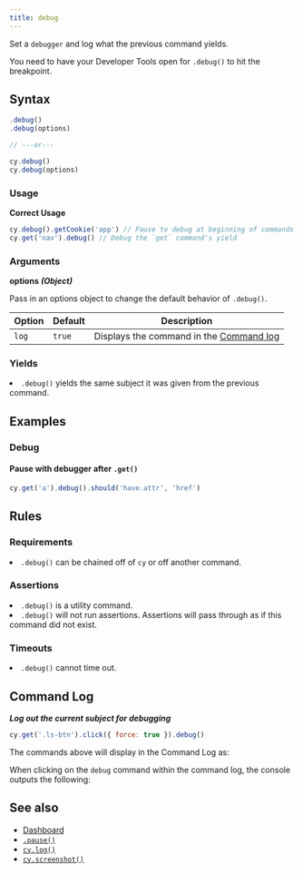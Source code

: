 ```yaml
---
title: debug
---
```


Set a `debugger` and log what the previous command yields.

<Alert type="warning">

You need to have your Developer Tools open for `.debug()` to hit the breakpoint.

</Alert>

## Syntax

```javascript
.debug()
.debug(options)

// ---or---

cy.debug()
cy.debug(options)
```

### Usage

**<Icon name="check-circle" color="green"></Icon> Correct Usage**

```javascript
cy.debug().getCookie('app') // Pause to debug at beginning of commands
cy.get('nav').debug() // Debug the `get` command's yield
```

### Arguments

**<Icon name="angle-right"></Icon> options** **_(Object)_**

Pass in an options object to change the default behavior of `.debug()`.

| Option | Default | Description                                                                              |
| ------ | ------- | ---------------------------------------------------------------------------------------- |
| `log`  | `true`  | Displays the command in the [Command log](/guides/core-concepts/cypress-app#Command-Log) |

### Yields [<Icon name="question-circle"/>](/guides/core-concepts/introduction-to-cypress#Subject-Management)

<List><li>`.debug()` yields the same subject it was given from the previous
command.</li></List>

## Examples

### Debug

#### Pause with debugger after `.get()`

```javascript
cy.get('a').debug().should('have.attr', 'href')
```

## Rules

### Requirements [<Icon name="question-circle"/>](/guides/core-concepts/introduction-to-cypress#Chains-of-Commands)

<List><li>`.debug()` can be chained off of `cy` or off another
command.</li></List>

### Assertions [<Icon name="question-circle"/>](/guides/core-concepts/introduction-to-cypress#Assertions)

<List><li>`.debug()` is a utility command.</li><li>`.debug()` will not run
assertions. Assertions will pass through as if this command did not
exist.</li></List>

### Timeouts [<Icon name="question-circle"/>](/guides/core-concepts/introduction-to-cypress#Timeouts)

<List><li>`.debug()` cannot time out.</li></List>

## Command Log

**_Log out the current subject for debugging_**

```javascript
cy.get('.ls-btn').click({ force: true }).debug()
```

The commands above will display in the Command Log as:

<DocsImage src="/img/api/debug/how-debug-displays-in-command-log.png" alt="Command Log debug" ></DocsImage>

When clicking on the `debug` command within the command log, the console outputs
the following:

<DocsImage src="/img/api/debug/console-gives-all-debug-info-for-command.png" alt="console.log debug" ></DocsImage>

## See also

- [Dashboard](https://on.cypress.io/dashboard)
- [`.pause()`](/api/commands/pause)
- [`cy.log()`](/api/commands/log)
- [`cy.screenshot()`](/api/commands/screenshot)
